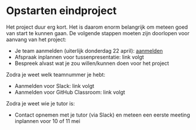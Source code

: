 # Opstarten eindproject

Het project duur erg kort. Het is daarom enorm belangrijk om meteen goed van start te kunnen gaan. De volgende stappen moeten zijn doorlopen voor aanvang van het project:

- Je team aanmelden (uiterlijk donderdag 22 april): [aanmelden](/groepsproject/teams)
- Afspraak inplannen voor tussenpresentatie: link volgt
- Bespreek alvast wat je zou willen/kunnen doen voor het project

Zodra je weet welk teamnummer je hebt:
- Aanmelden voor Slack: link volgt
- Aanmelden voor GitHub Classroom: link volgt

Zodra je weet wie je tutor is:
- Contact opnemen met je tutor (via Slack) en meteen een eerste meeting inplannen voor 10 of 11 mei
